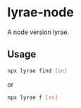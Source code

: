 # lyrae-node

A node version lyrae.

## Usage

```bash
npx lyrae find [sn]
```

or

```bash
npx lyrae f [sn]
```
